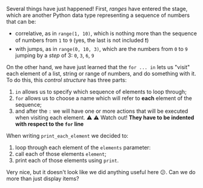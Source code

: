 Several things have just happened! First, _ranges_ have entered the stage, which are another Python data type representing a sequence of numbers that can be:

* correlative, as in `range(1, 10)`, which is nothing more than the sequence of numbers from `1` to `9` (yes, the last is not included :exclamation:)
* with jumps, as in `range(0, 10, 3)`, which are the numbers from `0` to `9` jumping by a _step_ of 3: `0`, `3`, `6`, `9`

On the other hand, we have just learned that the `for ... in` lets us "visit" each element of a list, string or range of numbers, and do something with it. To do this, this _control structure_ has three parts:

  1. `in` allows us to specify which sequence of elements to loop through;
  2. `for` allows us to choose a name which will refer to **each** element of the sequence;
  3. and after the `:` we will have one or more actions that will be executed when visiting each element. :warning: ⚠️ Watch out! **They have to be indented with respect to the `for` line**

When writing `print_each_element` we decided to:

  1. loop through each element of the `elements` parameter:
  2. call each of those elements `element`;
  3. print each of those elements using `print`.


Very nice, but it doesn't look like we did anything useful here :confused:. Can we do more than just display items?
